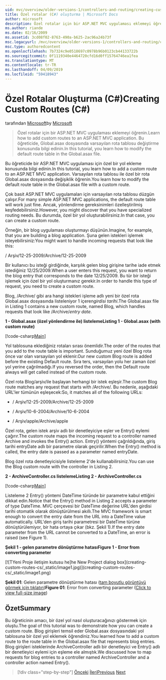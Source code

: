 ```yaml
---
uid: mvc/overview/older-versions-1/controllers-and-routing/creating-custom-routes-cs
title: Özel rotalar (C#) oluşturma | Microsoft Docs
author: microsoft
description: Özel rotalar için bir ASP.NET MVC uygulaması eklemeyi öğrenin. Bu öğreticide, Global.asax dosyasında varsayılan rota tablosu değiştirme konusunda bilgi edinin.
ms.author: riande
ms.date: 02/16/2009
ms.assetid: 3cd08f02-8763-490a-b625-2ac96a24b73f
msc.legacyurl: /mvc/overview/older-versions-1/controllers-and-routing/creating-custom-routes-cs
msc.type: authoredcontent
ms.openlocfilehash: 7b7324c9e0518697c0978b96b0123cb44133722b
ms.sourcegitcommit: 0f1119340e4464720cfd16d0ff15764746ea1fea
ms.translationtype: MT
ms.contentlocale: tr-TR
ms.lasthandoff: 04/09/2019
ms.locfileid: "59418943"
---
```

# <a name="creating-custom-routes-c"></a><span data-ttu-id="8b29c-104">Özel Rotalar Oluşturma (C#)</span><span class="sxs-lookup"><span data-stu-id="8b29c-104">Creating Custom Routes (C#)</span></span>

<span data-ttu-id="8b29c-105">tarafından [Microsoft](https://github.com/microsoft)</span><span class="sxs-lookup"><span data-stu-id="8b29c-105">by [Microsoft](https://github.com/microsoft)</span></span>

> <span data-ttu-id="8b29c-106">Özel rotalar için bir ASP.NET MVC uygulaması eklemeyi öğrenin.</span><span class="sxs-lookup"><span data-stu-id="8b29c-106">Learn how to add custom routes to an ASP.NET MVC application.</span></span> <span data-ttu-id="8b29c-107">Bu öğreticide, Global.asax dosyasında varsayılan rota tablosu değiştirme konusunda bilgi edinin.</span><span class="sxs-lookup"><span data-stu-id="8b29c-107">In this tutorial, you learn how to modify the default route table in the Global.asax file.</span></span>


<span data-ttu-id="8b29c-108">Bu öğreticide bir ASP.NET MVC uygulaması için özel bir yol ekleme konusunda bilgi edinin.</span><span class="sxs-lookup"><span data-stu-id="8b29c-108">In this tutorial, you learn how to add a custom route to an ASP.NET MVC application.</span></span> <span data-ttu-id="8b29c-109">Varsayılan rota tablosu ile özel bir rota Global.asax dosyasında değişiklik öğrenin.</span><span class="sxs-lookup"><span data-stu-id="8b29c-109">You learn how to modify the default route table in the Global.asax file with a custom route.</span></span>

<span data-ttu-id="8b29c-110">Çok basit ASP.NET MVC uygulamaları için varsayılan rota tablosu düzgün çalışır.</span><span class="sxs-lookup"><span data-stu-id="8b29c-110">For many simple ASP.NET MVC applications, the default route table will work just fine.</span></span> <span data-ttu-id="8b29c-111">Ancak, yönlendirme gereksinimleri özelleştirilmiş keşfedebilirsiniz.</span><span class="sxs-lookup"><span data-stu-id="8b29c-111">However, you might discover that you have specialized routing needs.</span></span> <span data-ttu-id="8b29c-112">Bu durumda, özel bir yol oluşturabilirsiniz.</span><span class="sxs-lookup"><span data-stu-id="8b29c-112">In that case, you can create a custom route.</span></span>

<span data-ttu-id="8b29c-113">Örneğin, bir blog uygulaması oluşturmayı düşünün.</span><span class="sxs-lookup"><span data-stu-id="8b29c-113">Imagine, for example, that you are building a blog application.</span></span> <span data-ttu-id="8b29c-114">Şuna gelen istekleri işlemek isteyebilirsiniz:</span><span class="sxs-lookup"><span data-stu-id="8b29c-114">You might want to handle incoming requests that look like this:</span></span>

<span data-ttu-id="8b29c-115">/ Arşiv/12-25-2009</span><span class="sxs-lookup"><span data-stu-id="8b29c-115">/Archive/12-25-2009</span></span>

<span data-ttu-id="8b29c-116">Bir kullanıcı bu isteği girdiğinde, karşılık gelen blog girişine tarihe iade etmek istediğiniz 12/25/2009.</span><span class="sxs-lookup"><span data-stu-id="8b29c-116">When a user enters this request, you want to return the blog entry that corresponds to the date 12/25/2009.</span></span> <span data-ttu-id="8b29c-117">Bu tür bir isteği işlemek için özel bir yol oluşturmanız gerekir.</span><span class="sxs-lookup"><span data-stu-id="8b29c-117">In order to handle this type of request, you need to create a custom route.</span></span>

<span data-ttu-id="8b29c-118">Blog, /Archive/ gibi ara hangi istekleri işleme adlı yeni bir özel rota Global.asax dosyasında listeleniyor 1 içeren*girdisi tarihi*.</span><span class="sxs-lookup"><span data-stu-id="8b29c-118">The Global.asax file in Listing 1 contains a new custom route, named Blog, which handles requests that look like /Archive/*entry date*.</span></span>

**<span data-ttu-id="8b29c-119">1 - Global.asax (özel yönlendirme ile) listeleme</span><span class="sxs-lookup"><span data-stu-id="8b29c-119">Listing 1 - Global.asax (with custom route)</span></span>**

[!code-csharp[Main](creating-custom-routes-cs/samples/sample1.cs)]

<span data-ttu-id="8b29c-120">Yol tablosuna eklediğiniz rotaları sırası önemlidir.</span><span class="sxs-lookup"><span data-stu-id="8b29c-120">The order of the routes that you add to the route table is important.</span></span> <span data-ttu-id="8b29c-121">Sunduğumuz yeni özel Blog rota önce var olan varsayılan yol eklenir.</span><span class="sxs-lookup"><span data-stu-id="8b29c-121">Our new custom Blog route is added before the existing Default route.</span></span> <span data-ttu-id="8b29c-122">Sıra ters, varsayılan yolu her zaman özel yol yerine çağrılmadığı.</span><span class="sxs-lookup"><span data-stu-id="8b29c-122">If you reversed the order, then the Default route always will get called instead of the custom route.</span></span>

<span data-ttu-id="8b29c-123">Özel rota Blog/arşiv/ile başlayan herhangi bir istek eşleşir.</span><span class="sxs-lookup"><span data-stu-id="8b29c-123">The custom Blog route matches any request that starts with /Archive/.</span></span> <span data-ttu-id="8b29c-124">Bu nedenle, aşağıdaki URL'ler tümünün eşleşecek:</span><span class="sxs-lookup"><span data-stu-id="8b29c-124">So, it matches all of the following URLs:</span></span>

- <span data-ttu-id="8b29c-125">/ Arşiv/12-25-2009</span><span class="sxs-lookup"><span data-stu-id="8b29c-125">/Archive/12-25-2009</span></span>

- <span data-ttu-id="8b29c-126">/ Arşiv/10-6-2004</span><span class="sxs-lookup"><span data-stu-id="8b29c-126">/Archive/10-6-2004</span></span>

- <span data-ttu-id="8b29c-127">/ Arşiv/apple</span><span class="sxs-lookup"><span data-stu-id="8b29c-127">/Archive/apple</span></span>

<span data-ttu-id="8b29c-128">Özel rota, gelen istek arşiv adlı bir denetleyiciye eşler ve Entry() eylemi çağırır.</span><span class="sxs-lookup"><span data-stu-id="8b29c-128">The custom route maps the incoming request to a controller named Archive and invokes the Entry() action.</span></span> <span data-ttu-id="8b29c-129">Entry() yöntemi çağrıldığında, giriş tarihi entryDate adlı bir parametre olarak geçirilir.</span><span class="sxs-lookup"><span data-stu-id="8b29c-129">When the Entry() method is called, the entry date is passed as a parameter named entryDate.</span></span>

<span data-ttu-id="8b29c-130">Blog özel rota denetleyicisiyle listeleme 2'de kullanabilirsiniz.</span><span class="sxs-lookup"><span data-stu-id="8b29c-130">You can use the Blog custom route with the controller in Listing 2.</span></span>

**<span data-ttu-id="8b29c-131">2 - ArchiveController.cs listeleme</span><span class="sxs-lookup"><span data-stu-id="8b29c-131">Listing 2 - ArchiveController.cs</span></span>**

[!code-csharp[Main](creating-custom-routes-cs/samples/sample2.cs)]

<span data-ttu-id="8b29c-132">Listeleme 2 Entry() yöntemi DateTime türünde bir parametre kabul ettiğini dikkat edin.</span><span class="sxs-lookup"><span data-stu-id="8b29c-132">Notice that the Entry() method in Listing 2 accepts a parameter of type DateTime.</span></span> <span data-ttu-id="8b29c-133">MVC çerçevesi bir DateTime değerine URL'den girdisi tarihi otomatik olarak dönüştürülmesi akıllı.</span><span class="sxs-lookup"><span data-stu-id="8b29c-133">The MVC framework is smart enough to convert the entry date from the URL into a DateTime value automatically.</span></span> <span data-ttu-id="8b29c-134">URL'den giriş tarihi parametresi bir DateTime türüne dönüştürülemiyor, bir hata ortaya çıkar (bkz. Şekil 1).</span><span class="sxs-lookup"><span data-stu-id="8b29c-134">If the entry date parameter from the URL cannot be converted to a DateTime, an error is raised (see Figure 1).</span></span>

**<span data-ttu-id="8b29c-135">Şekil 1 - gelen parametre dönüştürme hatası</span><span class="sxs-lookup"><span data-stu-id="8b29c-135">Figure 1 - Error from converting parameter</span></span>**


[![T<span data-ttu-id="8b29c-136">Yeni Proje iletişim kutusu he]</span><span class="sxs-lookup"><span data-stu-id="8b29c-136">he New Project dialog box]</span></span>(creating-custom-routes-cs/_static/image1.jpg)](creating-custom-routes-cs/_static/image1.png)

<span data-ttu-id="8b29c-137">**Şekil 01**: Gelen parametre dönüştürme hatası ([tam boyutlu görüntüyü görmek için tıklatın](creating-custom-routes-cs/_static/image2.png))</span><span class="sxs-lookup"><span data-stu-id="8b29c-137">**Figure 01**: Error from converting parameter ([Click to view full-size image](creating-custom-routes-cs/_static/image2.png))</span></span>


## <a name="summary"></a><span data-ttu-id="8b29c-138">Özet</span><span class="sxs-lookup"><span data-stu-id="8b29c-138">Summary</span></span>

<span data-ttu-id="8b29c-139">Bu öğreticinin amacı, bir özel yol nasıl oluşturacağınızı göstermek için oluştu.</span><span class="sxs-lookup"><span data-stu-id="8b29c-139">The goal of this tutorial was to demonstrate how you can create a custom route.</span></span> <span data-ttu-id="8b29c-140">Blog girişleri temsil eder Global.asax dosyasındaki yol tablosuna bir özel yol eklemek öğrendiniz.</span><span class="sxs-lookup"><span data-stu-id="8b29c-140">You learned how to add a custom route to the route table in the Global.asax file that represents blog entries.</span></span> <span data-ttu-id="8b29c-141">Blog girişleri isteklerinde ArchiveController adlı bir denetleyici ve Entry() adlı bir denetleyici eylemi için eşleme ele almıştık.</span><span class="sxs-lookup"><span data-stu-id="8b29c-141">We discussed how to map requests for blog entries to a controller named ArchiveController and a controller action named Entry().</span></span>

> [!div class="step-by-step"]
> <span data-ttu-id="8b29c-142">[Önceki](aspnet-mvc-controllers-overview-cs.md)
> [İleri](creating-a-route-constraint-cs.md)</span><span class="sxs-lookup"><span data-stu-id="8b29c-142">[Previous](aspnet-mvc-controllers-overview-cs.md)
[Next](creating-a-route-constraint-cs.md)</span></span>
